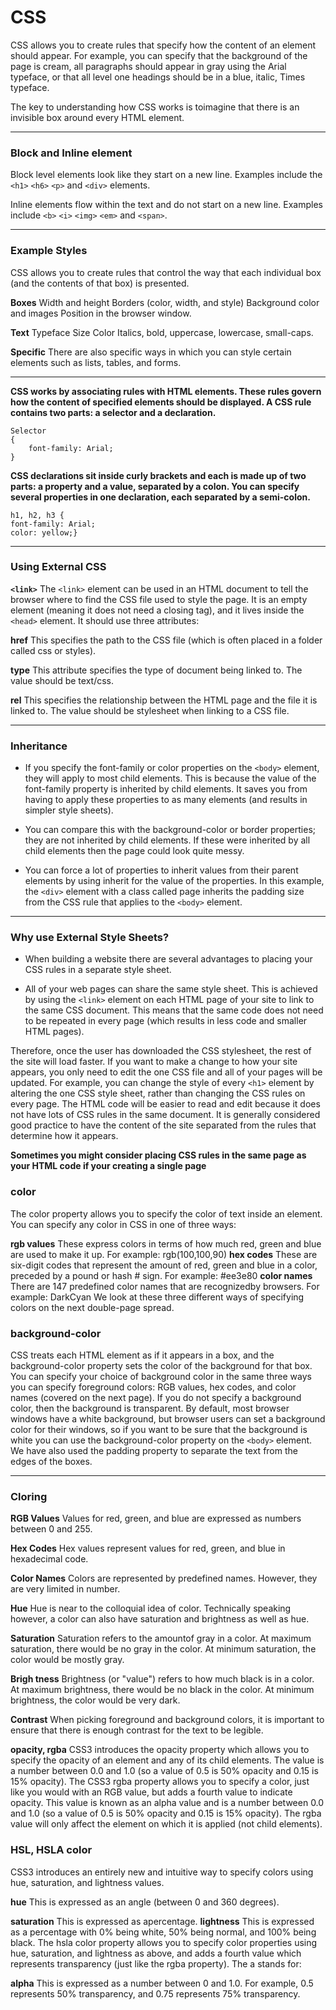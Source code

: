 # CSS

CSS allows you to create rules that specify how the content of an element should appear.
For example, you can specify that the background of the page is cream, all paragraphs should
appear in gray using the Arial typeface, or that all level one
headings should be in a blue, italic, Times typeface.

The key to understanding how CSS works is toimagine that there is an invisible box around
every HTML element.

---

### Block and Inline element 

Block level elements look like they start on a new line.
Examples include the `<h1>` `<h6>` `<p>` and `<div>` elements.

Inline elements flow within the text and do not start on a new line.
 Examples include `<b>` `<i>` `<img>` `<em>` and `<span>`.

---

### Example Styles
CSS allows you to create rules that control the way that each individual box (and the contents
of that box) is presented.

**Boxes**
Width and height Borders (color, width, and style) Background color and images
Position in the browser window.

**Text**
Typeface
Size
Color
Italics, bold, uppercase,
lowercase, small-caps.

**Specific**
There are also specific ways
in which you can style certain
elements such as lists, tables,
and forms.


---

**CSS works by associating rules with HTML elements. These rules govern
how the content of specified elements should be displayed. A CSS rule
contains two parts: a selector and a declaration.**

```
Selector
{
    font-family: Arial;
}
```

**CSS declarations sit inside curly brackets and each is made up of two
parts: a property and a value, separated by a colon. You can specify
several properties in one declaration, each separated by a semi-colon.**

```
h1, h2, h3 {
font-family: Arial;
color: yellow;}

```

---

### Using External CSS 

**`<link>`**
The `<link>` element can be used in an HTML document to tell the browser where to find the CSS
file used to style the page. 
It is an empty element (meaning it does not need a closing tag), and it lives inside the `<head>` element.
It should use three attributes:

**href**
This specifies the path to the CSS file (which is often placed in a folder called css or styles).

**type**
This attribute specifies the type of document being linked to. The
value should be text/css.

**rel**
This specifies the relationship between the HTML page and the file it is linked to.
The value should be stylesheet when linking to a CSS file.

---

### Inheritance

* If you specify the font-family or color properties on the `<body>` element, they will apply
to most child elements. This is because the value of the font-family property is inherited by child elements. It saves you from having to apply these properties to as many elements (and results in simpler style sheets).

* You can compare this with the background-color or border properties; they are not
inherited by child elements. 
If these were inherited by all child elements then the page could look quite messy.

* You can force a lot of properties to inherit values from their parent elements by using inherit for the     value of the properties. In this example, the `<div>` element with a class called page inherits the padding
size from the CSS rule that applies to the `<body>` element.

---

### Why use External Style Sheets?

* When building a website there are several advantages to placing your
CSS rules in a separate style sheet.

* All of your web pages can share the same style sheet. This is achieved by using the `<link>` element on each HTML page of your site to link to the same CSS document. This means that the same code does not need to be
repeated in every page (which results in less code and smaller HTML pages).

Therefore, once the user has downloaded the CSS stylesheet, the rest of the site will load faster. If you want to make a change to how your site appears, you only need to edit the one CSS file and all of your pages
will be updated. For example, you can change the style of every `<h1>` element by altering the one CSS style sheet, rather than changing the CSS rules on every page. The HTML code will be easier to read and edit
because it does not have lots of CSS rules in the same document. It is generally considered good
practice to have the content of the site separated from the rules that determine how it appears.

**Sometimes you might consider placing CSS rules in the same page as
your HTML code if your creating a single page**

### color
The color property allows you to specify the color of text inside an element. You can specify any
color in CSS in one of three ways:

**rgb values**
These express colors in terms of how much red, green and blue are used to make it up. 
For example: rgb(100,100,90)
**hex codes**
These are six-digit codes that represent the amount of red, green and blue in a color, 
preceded by a pound or hash # sign. For example: #ee3e80
**color names**
There are 147 predefined color names that are recognizedby browsers. For example:
DarkCyan We look at these three different ways of specifying colors on the
next double-page spread.

### background-color
CSS treats each HTML element as if it appears in a box, and the background-color property sets the color of the background for that box. You can specify your choice of background color in the same three ways you can specify foreground colors: RGB values, hex codes, and color names (covered on the next page).
If you do not specify a background color, then the background is transparent. By default, most browser
windows have a white background, but browser users can set a background color for their windows, so if you want
to be sure that the background is white you can use the background-color property on the `<body>` element.
We have also used the padding property to separate the text from the edges of the boxes.

---

### Cloring 

**RGB Values**
Values for red, green, and blue are expressed as numbers between 0 and 255.

**Hex Codes**
Hex values represent values for red, green, and blue in hexadecimal code.

**Color Names**
Colors are represented by predefined names. However, they are very limited in number.

**Hue**
Hue is near to the colloquial idea of color. Technically speaking however, a color can also have
saturation and brightness as well as hue.

**Saturation**
Saturation refers to the amountof gray in a color. At maximum saturation, there would be no
gray in the color. At minimum saturation, the color would be mostly gray.

**Brigh tness**
Brightness (or "value") refers to how much black is in a color. At maximum brightness, there
would be no black in the color. At minimum brightness, the color would be very dark.

**Contrast**
When picking foreground and background colors, it is important to ensure that there is
enough contrast for the text to be legible.

**opacity, rgba**
CSS3 introduces the opacity property which allows you to specify the opacity of an element
and any of its child elements.  The value is a number between 0.0 and 1.0 (so a value of 0.5
is 50% opacity and 0.15 is 15% opacity). The CSS3 rgba property allows you to specify a color, just like
you would with an RGB value, but adds a fourth value to indicate opacity. This value is
known as an alpha value and is a number between 0.0 and 1.0 (so a value of 0.5 is 50% opacity
and 0.15 is 15% opacity). The rgba value will only affect the element on which it is applied (not child elements).

### HSL, HSLA color
CSS3 introduces an entirely new and intuitive way to specify colors using hue, saturation,
and lightness values.

**hue**
This is expressed as an angle (between 0 and 360 degrees).

**saturation**
This is expressed as apercentage.
**lightness**
This is expressed as a percentage with 0% being white, 50% being normal, and 100% being black. The hsla color property allows you to specify color properties using hue, saturation, and lightness as above, and adds a
fourth value which represents transparency (just like the rgba property). The a stands for:

**alpha**
This is expressed as a number between 0 and 1.0. For example, 0.5 represents 50% transparency, and 0.75
represents 75% transparency.